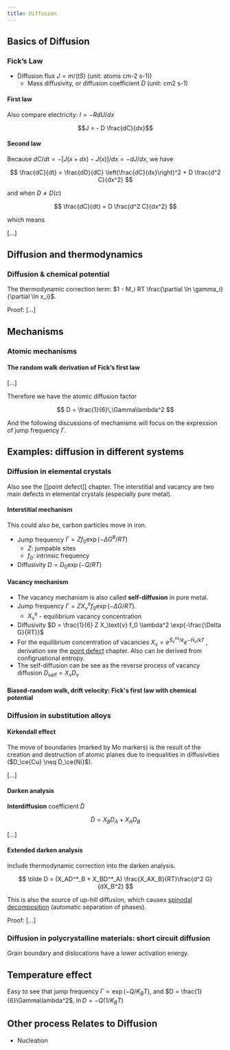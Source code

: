 ```yaml
---
title: Diffusion
---
```


## Basics of Diffusion

### Fick’s Law

- Diffusion flux $J = m / (tS)$ (unit: atoms cm-2 s-1))
  - Mass diffusivity, or diffusion coefficient $D$ (unit: cm2 s-1)

#### First law

Also compare electricity: $I = -R dU / dx$

$$J = - D \frac{dC}{dx}$$

#### Second law

Because $dC / dt = - [J(x+dx) - J(x)] / dx = - dJ / dx$, we have

$$ \frac{dC}{dt} = \frac{dD}{dC} \left(\frac{dC}{dx}\right)^2 + D \frac{d^2 C}{dx^2} $$

and when $D \neq D(c)$

$$ \frac{dC}{dt} = D \frac{d^2 C}{dx^2} $$

which means

[...]

## Diffusion and thermodynamics

### Diffusion & chemical potential

The thermodynamic correction term: $1 - M_i RT \frac{\partial \ln \gamma_i}{\partial \ln x_i}$.

Proof: [...]

## Mechanisms

### Atomic mechanisms

#### The random walk derivation of Fick’s first law

[...]

Therefore we have the atomic diffusion factor

$$ D = \frac{1}{6}\,\Gamma\lambda^2 $$

And the following discussions of mechanisms will focus on the expression of jump frequency $\Gamma$.

## Examples: diffusion in different systems

### Diffusion in elemental crystals

Also see the [[point defect]] chapter. The interstitial and vacancy are two main defects in elemental crystals (especially pure metal).

#### Interstitial mechanism

This could also be, carbon particles move in iron.

- Jump frequency $\Gamma = Z f_0 \exp\left(-\Delta G^{\#} / RT\right)$
  - $Z$: jumpable sites
  - $f_0$: intrinsic frequency
- Diffusivity $D = D_0 \exp (-Q / RT)$

#### Vacancy mechanism

- The vacancy mechanism is also called **self-diffusion** in pure metal.
- Jump frequency $\Gamma = ZX_v^ef_0\exp(-\Delta G / RT)$.
  - $X_\text{v}^e$ - equilibrium vacancy concentration
- Diffusivity $D = \frac{1}{6} Z X_\text{v} f_0 \lambda^2 \exp{-\frac{\Delta G}{RT}}$
- For the equilibrium concentration of vacancies $X_{\mathrm{v}}=e^{\bar S_\mathrm{v}^{\mathrm{xs}} / k} e^{-\bar{H}_\mathrm{v} / k T}$ , derivation see the [point defect](https://www.notion.so/Point-defects-1D-defects-5a303859cfdd427dbc3a89eff490b5e4) chapter. Also can be derived from configruational entropy.
- The self-diffusion can be see as the reverse process of vacancy diffusion $D_\text{self} = X_\text{v} D_\text{v}$

#### Biased-random walk, drift velocity: Fick's first law with chemical potential

### Diffusion in substitution alloys

#### Kirkendall effect

The move of boundaries (marked by Mo markers) is the result of the creation and destruction of atomic planes due to inequalities in diffusivities ($D_\ce{Cu} \neq D_\ce{Ni}$).

[...]

#### Darken analysis

**Interdiffusion** coefficient $\tilde D$

$$ \tilde D = X_BD_A + X_AD_B $$

[...]

#### Extended darken analysis

Include thermodynamic correction into the darken analysis.

$$ \tilde D = (X_AD^*_B + X_BD^*_A) \frac{X_AX_B}{RT}\frac{d^2 G}{dX_B^2} $$

This is also the source of up-hill diffusion, which causes [spinodal decomposition](https://www.notion.so/50f1569038604e93b7b8884c24befca7) (automatic separation of phases).

Proof: [...]

### Diffusion in polycrystalline materials: short circuit diffusion

Grain boundary and dislocations have a lower activation energy.

## Temperature effect

Easy to see that jump frequency $\Gamma \propto \exp(-Q/K_BT)$, and $D = \frac{1}{6}\Gamma\lambda^2$, $\ln D = -Q(1/K_BT)$

## Other process Relates to Diffusion

- Nucleation